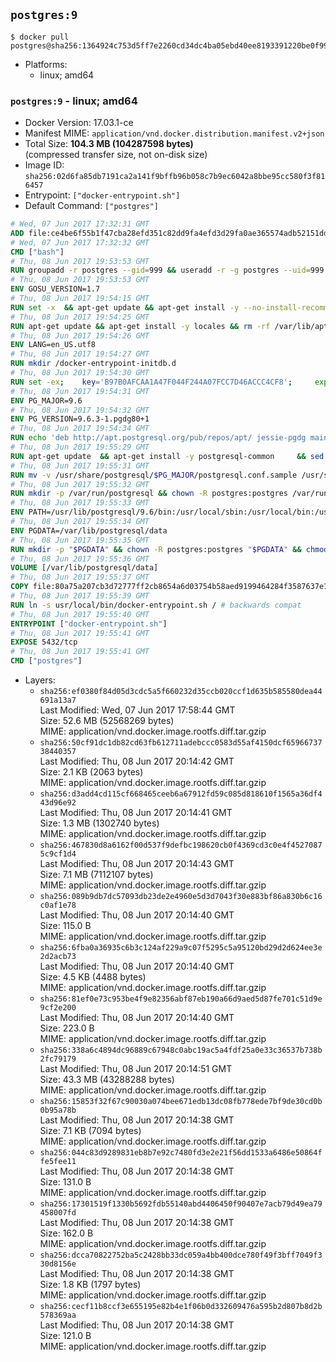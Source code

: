 ## `postgres:9`

```console
$ docker pull postgres@sha256:1364924c753d5ff7e2260cd34dc4ba05ebd40ee8193391220be0f9901d4e1651
```

-	Platforms:
	-	linux; amd64

### `postgres:9` - linux; amd64

-	Docker Version: 17.03.1-ce
-	Manifest MIME: `application/vnd.docker.distribution.manifest.v2+json`
-	Total Size: **104.3 MB (104287598 bytes)**  
	(compressed transfer size, not on-disk size)
-	Image ID: `sha256:02d6fa85db7191ca2a141f9bffb96b058c7b9ec6042a8bbe95cc580f3f816457`
-	Entrypoint: `["docker-entrypoint.sh"]`
-	Default Command: `["postgres"]`

```dockerfile
# Wed, 07 Jun 2017 17:32:31 GMT
ADD file:ce4be6f55b1f47cba28efd351c82dd9fa4efd3d29fa0ae365574adb52151dda1 in / 
# Wed, 07 Jun 2017 17:32:32 GMT
CMD ["bash"]
# Thu, 08 Jun 2017 19:53:53 GMT
RUN groupadd -r postgres --gid=999 && useradd -r -g postgres --uid=999 postgres
# Thu, 08 Jun 2017 19:53:53 GMT
ENV GOSU_VERSION=1.7
# Thu, 08 Jun 2017 19:54:15 GMT
RUN set -x 	&& apt-get update && apt-get install -y --no-install-recommends ca-certificates wget && rm -rf /var/lib/apt/lists/* 	&& wget -O /usr/local/bin/gosu "https://github.com/tianon/gosu/releases/download/$GOSU_VERSION/gosu-$(dpkg --print-architecture)" 	&& wget -O /usr/local/bin/gosu.asc "https://github.com/tianon/gosu/releases/download/$GOSU_VERSION/gosu-$(dpkg --print-architecture).asc" 	&& export GNUPGHOME="$(mktemp -d)" 	&& gpg --keyserver ha.pool.sks-keyservers.net --recv-keys B42F6819007F00F88E364FD4036A9C25BF357DD4 	&& gpg --batch --verify /usr/local/bin/gosu.asc /usr/local/bin/gosu 	&& rm -r "$GNUPGHOME" /usr/local/bin/gosu.asc 	&& chmod +x /usr/local/bin/gosu 	&& gosu nobody true 	&& apt-get purge -y --auto-remove ca-certificates wget
# Thu, 08 Jun 2017 19:54:25 GMT
RUN apt-get update && apt-get install -y locales && rm -rf /var/lib/apt/lists/* 	&& localedef -i en_US -c -f UTF-8 -A /usr/share/locale/locale.alias en_US.UTF-8
# Thu, 08 Jun 2017 19:54:26 GMT
ENV LANG=en_US.utf8
# Thu, 08 Jun 2017 19:54:27 GMT
RUN mkdir /docker-entrypoint-initdb.d
# Thu, 08 Jun 2017 19:54:30 GMT
RUN set -ex; 	key='B97B0AFCAA1A47F044F244A07FCC7D46ACCC4CF8'; 	export GNUPGHOME="$(mktemp -d)"; 	gpg --keyserver ha.pool.sks-keyservers.net --recv-keys "$key"; 	gpg --export "$key" > /etc/apt/trusted.gpg.d/postgres.gpg; 	rm -r "$GNUPGHOME"; 	apt-key list
# Thu, 08 Jun 2017 19:54:31 GMT
ENV PG_MAJOR=9.6
# Thu, 08 Jun 2017 19:54:32 GMT
ENV PG_VERSION=9.6.3-1.pgdg80+1
# Thu, 08 Jun 2017 19:54:34 GMT
RUN echo 'deb http://apt.postgresql.org/pub/repos/apt/ jessie-pgdg main' $PG_MAJOR > /etc/apt/sources.list.d/pgdg.list
# Thu, 08 Jun 2017 19:55:29 GMT
RUN apt-get update 	&& apt-get install -y postgresql-common 	&& sed -ri 's/#(create_main_cluster) .*$/\1 = false/' /etc/postgresql-common/createcluster.conf 	&& apt-get install -y 		postgresql-$PG_MAJOR=$PG_VERSION 		postgresql-contrib-$PG_MAJOR=$PG_VERSION 	&& rm -rf /var/lib/apt/lists/*
# Thu, 08 Jun 2017 19:55:31 GMT
RUN mv -v /usr/share/postgresql/$PG_MAJOR/postgresql.conf.sample /usr/share/postgresql/ 	&& ln -sv ../postgresql.conf.sample /usr/share/postgresql/$PG_MAJOR/ 	&& sed -ri "s!^#?(listen_addresses)\s*=\s*\S+.*!\1 = '*'!" /usr/share/postgresql/postgresql.conf.sample
# Thu, 08 Jun 2017 19:55:32 GMT
RUN mkdir -p /var/run/postgresql && chown -R postgres:postgres /var/run/postgresql && chmod 2777 /var/run/postgresql
# Thu, 08 Jun 2017 19:55:33 GMT
ENV PATH=/usr/lib/postgresql/9.6/bin:/usr/local/sbin:/usr/local/bin:/usr/sbin:/usr/bin:/sbin:/bin
# Thu, 08 Jun 2017 19:55:34 GMT
ENV PGDATA=/var/lib/postgresql/data
# Thu, 08 Jun 2017 19:55:35 GMT
RUN mkdir -p "$PGDATA" && chown -R postgres:postgres "$PGDATA" && chmod 777 "$PGDATA" # this 777 will be replaced by 700 at runtime (allows semi-arbitrary "--user" values)
# Thu, 08 Jun 2017 19:55:36 GMT
VOLUME [/var/lib/postgresql/data]
# Thu, 08 Jun 2017 19:55:37 GMT
COPY file:80a75a207cb3d72777ff2cb8654a6d03754b58aed9199464284f3587637e1403 in /usr/local/bin/ 
# Thu, 08 Jun 2017 19:55:39 GMT
RUN ln -s usr/local/bin/docker-entrypoint.sh / # backwards compat
# Thu, 08 Jun 2017 19:55:40 GMT
ENTRYPOINT ["docker-entrypoint.sh"]
# Thu, 08 Jun 2017 19:55:41 GMT
EXPOSE 5432/tcp
# Thu, 08 Jun 2017 19:55:41 GMT
CMD ["postgres"]
```

-	Layers:
	-	`sha256:ef0380f84d05d3cdc5a5f660232d35ccb020ccf1d635b585580dea44691a13a7`  
		Last Modified: Wed, 07 Jun 2017 17:58:44 GMT  
		Size: 52.6 MB (52568269 bytes)  
		MIME: application/vnd.docker.image.rootfs.diff.tar.gzip
	-	`sha256:50cf91dc1db82cd63fb612711adebccc0583d55af4150dcf6596673738440357`  
		Last Modified: Thu, 08 Jun 2017 20:14:42 GMT  
		Size: 2.1 KB (2063 bytes)  
		MIME: application/vnd.docker.image.rootfs.diff.tar.gzip
	-	`sha256:d3add4cd115cf668465ceeb6a67912fd59c085d818610f1565a36df443d96e92`  
		Last Modified: Thu, 08 Jun 2017 20:14:41 GMT  
		Size: 1.3 MB (1302740 bytes)  
		MIME: application/vnd.docker.image.rootfs.diff.tar.gzip
	-	`sha256:467830d8a6162f00d537f9defbc198620cb0f4369cd3c0e4f45270875c9cf1d4`  
		Last Modified: Thu, 08 Jun 2017 20:14:43 GMT  
		Size: 7.1 MB (7112107 bytes)  
		MIME: application/vnd.docker.image.rootfs.diff.tar.gzip
	-	`sha256:089b9db7dc57093db23de2e4960e5d3d7043f30e883bf86a830b6c16c0af1e78`  
		Last Modified: Thu, 08 Jun 2017 20:14:40 GMT  
		Size: 115.0 B  
		MIME: application/vnd.docker.image.rootfs.diff.tar.gzip
	-	`sha256:6fba0a36935c6b3c124af229a9c07f5295c5a95120bd29d2d624ee3e2d2acb73`  
		Last Modified: Thu, 08 Jun 2017 20:14:40 GMT  
		Size: 4.5 KB (4488 bytes)  
		MIME: application/vnd.docker.image.rootfs.diff.tar.gzip
	-	`sha256:81ef0e73c953be4f9e82356abf87eb190a66d9aed5d87fe701c51d9e9cf2e200`  
		Last Modified: Thu, 08 Jun 2017 20:14:40 GMT  
		Size: 223.0 B  
		MIME: application/vnd.docker.image.rootfs.diff.tar.gzip
	-	`sha256:338a6c4894dc96889c67948c0abc19ac5a4fdf25a0e33c36537b738b2fc79179`  
		Last Modified: Thu, 08 Jun 2017 20:14:51 GMT  
		Size: 43.3 MB (43288288 bytes)  
		MIME: application/vnd.docker.image.rootfs.diff.tar.gzip
	-	`sha256:15853f32f67c90030a074bee671edb13dc08fb778ede7bf9de30cd0b0b95a78b`  
		Last Modified: Thu, 08 Jun 2017 20:14:38 GMT  
		Size: 7.1 KB (7094 bytes)  
		MIME: application/vnd.docker.image.rootfs.diff.tar.gzip
	-	`sha256:044c83d9289831eb8b7e92c7480fd3e2e21f56dd1533a6486e50864ffe5fee11`  
		Last Modified: Thu, 08 Jun 2017 20:14:38 GMT  
		Size: 131.0 B  
		MIME: application/vnd.docker.image.rootfs.diff.tar.gzip
	-	`sha256:17301519f1330b5692fdb55140abd4406450f90407e7acb79d49ea79458007fd`  
		Last Modified: Thu, 08 Jun 2017 20:14:38 GMT  
		Size: 162.0 B  
		MIME: application/vnd.docker.image.rootfs.diff.tar.gzip
	-	`sha256:dcca70822752ba5c2428bb33dc059a4bb400dce780f49f3bff7049f330d8156e`  
		Last Modified: Thu, 08 Jun 2017 20:14:38 GMT  
		Size: 1.8 KB (1797 bytes)  
		MIME: application/vnd.docker.image.rootfs.diff.tar.gzip
	-	`sha256:cecf11b8ccf3e655195e82b4e1f06b0d332609476a595b2d807b8d2b578369aa`  
		Last Modified: Thu, 08 Jun 2017 20:14:38 GMT  
		Size: 121.0 B  
		MIME: application/vnd.docker.image.rootfs.diff.tar.gzip
